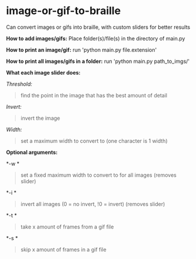 # image-or-gif-to-braille

Can convert images or gifs into braille, with custom sliders for better results


**How to add images/gifs:**
Place folder(s)/file(s) in the directory of main.py

**How to print an image/gif:**
run 'python main.py file.extension'

**How to print all images/gifs in a folder:**
run 'python main.py path_to_imgs/'

**What each image slider does:**

*Threshold:*
> find the point in the image that has the best amount of detail

*Invert:*
> invert the image

*Width:*
> set a maximum width to convert to (one character is 1 width)


**Optional arguments:**

*-w *
> set a fixed maximum width to convert to for all images (removes slider)

*-i *
> invert all images (0 = no invert, !0 = invert) (removes slider)

*-t *
> take x amount of frames from a gif file

*-s *
> skip x amount of frames in a gif file
